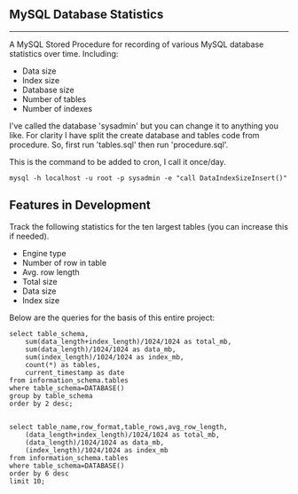 MySQL Database Statistics
-------------------------

-------------------------

A MySQL Stored Procedure for recording of various MySQL database statistics over time. Including:

* Data size
* Index size
* Database size
* Number of tables
* Number of indexes

I've called the database 'sysadmin' but you can change it to anything you like.  For clarity I have split the create database and tables code from procedure. So, first run 'tables.sql' then run 'procedure.sql'.


This is the command to be added to cron, I call it once/day.

	mysql -h localhost -u root -p sysadmin -e "call DataIndexSizeInsert()"


Features in Development
-----------------------

Track the following statistics for the ten largest tables (you can increase this if needed).

* Engine type
* Number of row in table
* Avg. row length
* Total size
* Data size
* Index size

Below are the queries for the basis of this entire project:

	select table_schema,
		sum(data_length+index_length)/1024/1024 as total_mb,
		sum(data_length)/1024/1024 as data_mb,
		sum(index_length)/1024/1024 as index_mb,
		count(*) as tables,
		current_timestamp as date
	from information_schema.tables
	where table_schema=DATABASE()
	group by table_schema
	order by 2 desc;


	select table_name,row_format,table_rows,avg_row_length,
		(data_length+index_length)/1024/1024 as total_mb,
		(data_length)/1024/1024 as data_mb,
		(index_length)/1024/1024 as index_mb
	from information_schema.tables
	where table_schema=DATABASE()
	order by 6 desc
	limit 10;

